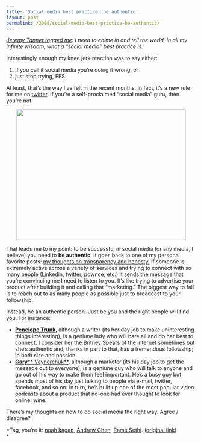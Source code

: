 ```yaml
---
title: 'Social media best practice: be authentic'
layout: post
permalink: /2008/social-media-best-practice-be-authentic/
---
```

*[Jeremy Tanner tagged me][1]: I need to chime in and tell the world, in all my infinite wisdom, what a &#8220;social media&#8221; best practice is.*

Interestingly enough my knee jerk reaction was to say either:

1.  if you call it social media you&#8217;re doing it wrong, or
2.  just stop trying, FFS.

At least, that&#8217;s the way I&#8217;ve felt in the recent months. In fact, it&#8217;s a new rule for me on [twitter][2]. If you&#8217;re a self-proclaimed &#8220;social media&#8221; guru, then you&#8217;re not.

<p style="text-align: center;">
  <a title="conversations_silhouettes_id228513_size450" href="http://flickr.com/photos/50698336@N00/1411905457"><img class="aligncenter" src="http://farm2.static.flickr.com/1427/1411905457_9136c7cc0a.jpg" alt="" width="450" height="348" /></a>
</p>

That leads me to my point: to be successful in social media (or any media, I believe) you need to **be authentic**. It goes back to one of my personal favorite posts: [my thoughts on transparency and honesty.][3] If someone is extremely active across a variety of services and trying to connect with so many people (Linkedin, twitter, pownce, etc.) it sends the message that you&#8217;re convincing me I need to listen to you. It&#8217;s like trying to advertise your product after building it and calling that &#8220;marketing.&#8221; The biggest way to fail is to reach out to as many people as possible just to broadcast to your followship.

Instead, be an authentic person. Just be you and the right people will find you. For instance:

*   [**Penelope Trunk**][4], although a writer (its her day job to make uninteresting things interesting), is a geniune lady who will bare all and do her best to connect. I consider her the Britney Spears of the internet sometimes but she&#8217;s authentic and, thanks in part to that, has a tremendous followship; in both size and passion.
*   [**Gary**** Vaynerchuk**][5], although a marketer (its his day job to get the message out to everyone), is a geniune guy who will talk to anyone and go out of his way to make them feel important. He&#8217;s a busy guy but spends most of his day just talking to people via e-mail, twitter, facebook, and so on. In turn, he&#8217;s built up one of the most popular video podcasts about a product that no-one had ever thought to look for online: wine.

There&#8217;s my thoughts on how to do social media the right way. Agree / disagree?

*Tag, you&#8217;re it: [noah kagan][6], [Andrew Chen][7], [Ramit Sethi][8]. ([original link][9])  
*

 [1]: http://jeremytanner.com/2008/08/be-different/
 [2]: https://twitter.com/devinreams
 [3]: https://devin.reams.me/2007/my-thoughts-on-transparency-honesty/
 [4]: http://blog.penelopetrunk.com/
 [5]: http://garyvaynerchuk.com
 [6]: http://okdork.com/
 [7]: http://andrewchen.typepad.com/
 [8]: http://www.iwillteachyoutoberich.com
 [9]: http://www.twistimage.com/blog/